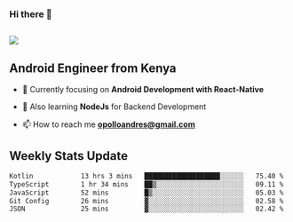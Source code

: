### Hi there 👋
<h2 align="left"><img src="https://readme-typing-svg.herokuapp.com?color=000000&lines=I'm+Andrew+Opollo😊;Welcome+to+my+Github😜"> </h2>

## Android Engineer from Kenya


- 🌱 Currently focusing on **Android Development with React-Native**

- 🔭 Also learning **NodeJs** for Backend Development

- 📫 How to reach me **opolloandres@gmail.com**


## Weekly Stats Update
<!--START_SECTION:waka-->

```txt
Kotlin            13 hrs 3 mins   ███████████████████░░░░░░   75.40 %
TypeScript        1 hr 34 mins    ██▒░░░░░░░░░░░░░░░░░░░░░░   09.11 %
JavaScript        52 mins         █▒░░░░░░░░░░░░░░░░░░░░░░░   05.03 %
Git Config        26 mins         ▓░░░░░░░░░░░░░░░░░░░░░░░░   02.58 %
JSON              25 mins         ▓░░░░░░░░░░░░░░░░░░░░░░░░   02.42 %
```

<!--END_SECTION:waka-->




